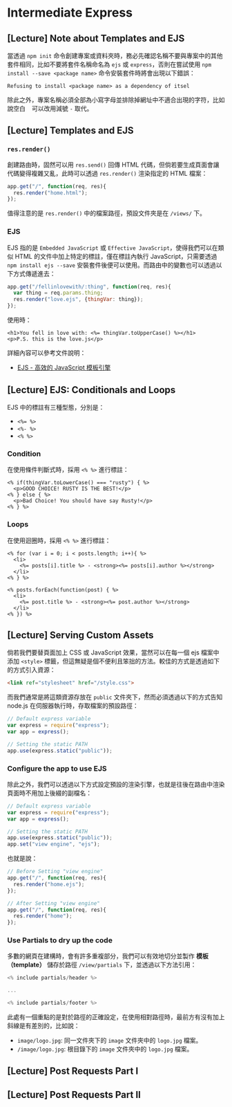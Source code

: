 # Intermediate Express

## [Lecture] Note about Templates and EJS

當透過 `npm init` 命令創建專案或資料夾時，務必先確認名稱不要與專案中的其他套件相同，比如不要將套件名稱命名為 `ejs` 或 `express`，否則在嘗試使用 `npm install --save <package name>` 命令安裝套件時將會出現以下錯誤：

```
Refusing to install <package name> as a dependency of itsel
```

除此之外，專案名稱必須全部為小寫字母並排除掉網址中不適合出現的字符，比如說空白 ` ` 可以改用減號 `-` 取代。

## [Lecture] Templates and EJS

### `res.render()`

創建路由時，固然可以用 `res.send()` 回傳 HTML 代碼，但倘若要生成頁面會讓代碼變得複雜又亂，此時可以透過 `res.render()` 渲染指定的 HTML 檔案：

```javascript
app.get("/", function(req, res){
  res.render("home.html");
});
```

值得注意的是 `res.render()` 中的檔案路徑，預設文件夾是在 `/views/` 下。

### EJS

EJS 指的是 `Embedded JavaScript` 或 `Effective JavaScript`，使得我們可以在類似 HTML 的文件中加上特定的標註，僅在標註內執行 JavaScript，只需要透過 `npm install ejs --save` 安裝套件後便可以使用。而路由中的變數也可以透過以下方式傳遞進去：

```javascript
app.get("/fellinlovewith/:thing", function(req, res){
  var thing = req.params.thing;
  res.render("love.ejs", {thingVar: thing});
});
```

使用時：

```ejs
<h1>You fell in love with: <%= thingVar.toUpperCase() %></h1>
<p>P.S. this is the love.js</p>
```

詳細內容可以參考文件說明：

- [EJS - 高效的 JavaScript 模板引擎](https://ejs.bootcss.com/)

## [Lecture] EJS: Conditionals and Loops

EJS 中的標註有三種型態，分別是：

- `<%= %>`
- `<%- %>`
- `<% %>`

### Condition

在使用條件判斷式時，採用 `<% %>` 進行標註：

```ejs
<% if(thingVar.toLowerCase() === "rusty") { %>
  <p>GOOD CHOICE! RUSTY IS THE BEST!</p>
<% } else { %>
  <p>Bad Choice! You should have say Rusty!</p>
<% } %>
```

### Loops

在使用迴圈時，採用 `<% %>` 進行標註：

```ejs
<% for (var i = 0; i < posts.length; i++){ %>
  <li>
    <%= posts[i].title %> - <strong><%= posts[i].author %></strong>
  </li>
<% } %>
```

```ejs
<% posts.forEach(function(post) { %>
  <li>
    <%= post.title %> - <strong><%= post.author %></strong>
  </li>
<% }) %>
```

## [Lecture] Serving Custom Assets

倘若我們要替頁面加上 CSS 或 JavaScript 效果，當然可以在每一個 ejs 檔案中添加 `<style>` 標籤，但這無疑是個不便利且笨拙的方法。較佳的方式是透過如下的方式引入資源：

```html
<link ref="stylesheet" href="/style.css">
```

而我們通常是將這類資源存放在 `public` 文件夾下，然而必須透過以下的方式告知 node.js 在伺服器執行時，存取檔案的預設路徑：

```javascript
// Default express variable
var express = require("express");
var app = express();

// Setting the static PATH
app.use(express.static("public"));
```

### Configure the app to use EJS

除此之外，我們可以透過以下方式設定預設的渲染引擎，也就是往後在路由中渲染頁面時不用加上後綴的副檔名：

```javascript
// Default express variable
var express = require("express");
var app = express();

// Setting the static PATH
app.use(express.static("public"));
app.set("view engine", "ejs");
```

也就是說：

```javascript
// Before Setting "view engine"
app.get("/", function(req, res){
  res.render("home.ejs");
});

// After Setting "view engine"
app.get("/", function(req, res){
  res.render("home");
});
```

### Use Partials to dry up the code

多數的網頁在建構時，會有許多重複部分，我們可以有效地切分並製作 **模板（template）** 儲存於路徑 `/view/partials` 下，並透過以下方法引用：

```javascript
<% include partials/header %>

...

<% include partials/footer %>
```

此處有一個重點的是對於路徑的正確設定，在使用相對路徑時，最前方有沒有加上斜線是有差別的，比如說：

- `image/logo.jpg`: 同一文件夾下的 `image` 文件夾中的 `logo.jpg` 檔案。
- `/image/logo.jpg`: 根目錄下的 `image` 文件夾中的 `logo.jpg` 檔案。

## [Lecture] Post Requests Part I



## [Lecture] Post Requests Part II
